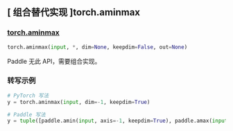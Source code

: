 ## [ 组合替代实现 ]torch.aminmax

### [torch.aminmax](https://pytorch.org/docs/stable/generated/torch.aminmax.html#torch.aminmax)

```python
torch.aminmax(input, *, dim=None, keepdim=False, out=None)
```
Paddle 无此 API，需要组合实现。

### 转写示例

```python
# PyTorch 写法
y = torch.aminmax(input, dim=-1, keepdim=True)

# Paddle 写法
y = tuple([paddle.amin(input, axis=-1, keepdim=True), paddle.amax(input, axis=-1, keepdim=True)])
```
